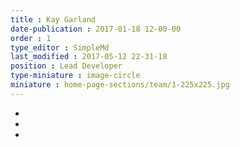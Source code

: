 ```yaml
---
title : Kay Garland
date-publication : 2017-01-18 12-00-00
order : 1
type_editor : SimpleMd
last_modified : 2017-05-12 22-31-18
position : Lead Developer
type-miniature : image-circle
miniature : home-page-sections/team/1-225x225.jpg
---
```

- [<i class="fa fa-twitter"></i>](#)
- [<i class="fa fa-facebook"></i>](#)
- [<i class="fa fa-stack-overflow"></i>](#)
